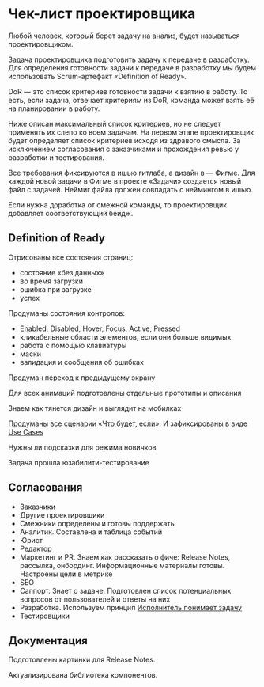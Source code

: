 # Чек-лист проектировщика

Любой человек, который берет задачу на анализ, будет называться проектировщиком. 

Задача проектировщика подготовить задачу к передаче в разработку. Для определения готовности задачи к передаче в разработку мы будем использовать Scrum-артефакт «Definition of Ready».

DoR — это список критериев готовности задачи к взятию в работу. То есть, если задача, отвечает критериям из DoR, команда может взять её на планировании в работу.

Ниже описан максимальный список критериев, но не следует применять их слепо ко всем задачам. На первом этапе проектировщик будет определяет список критериев исходя из здравого смысла. За исключением согласования с заказчиками и прохождения ревью у разработки и тестирования.

Все требования фиксируются в ишью гитлаба, а дизайн в — Фигме. Для каждой новой задачи в Фигме в проекте «Задачи» создается новый файл с задачей. Неймиг файла должен совпадать с неймингом в ишью.

Если нужна доработка от смежной команды, то проектировщик добавляет соответствующий бейдж.


## Definition of Ready
Отрисованы все состояния страниц:
- состояние «без данных»
- во время загрузки
- ошибка при загрузке
- успех

Продуманы состояния контролов:
- Enabled, Disabled, Hover, Focus, Active, Pressed
- кликабельные области элементов, если они больше видимых
- работа с помощью клавиатуры
- маски
- валидация и сообщения об ошибках

Продуман переход к предыдущему экрану

Для всех анимаций подготовлены отдельные прототипы и описания

Знаем как тянется дизайн и выглядит на мобилках

Продуманы все сценарии «[Что будет, если](https://bureau.ru/soviet/20200211/)». И зафиксированы в виде [Use Cases](scriptAudit.md)

Нужны ли подсказки для режима новичков

Задача прошла юзабилити-тестирование

## Согласования
- Заказчики
- Другие проектировщики
- Смежники определены и готовы поддержать
- Аналитик. Составлена и таблица событий
- Юрист
- Редактор
- Маркетинг и PR. Знаем как рассказать о фиче: Release Notes, рассылка, онбординг. Информационные материалы готовы. Настроены цели в метрике
- SEO
- Саппорт. Знает о задаче. Подготовлен список потенциальных вопросов от пользователей и ответы на них
- Разработка. Используем принцип [Исполнитель понимает задачу](https://bureau.ru/soviet/20131125/)
- Тестировщики


## Документация

Подготовлены картинки для Release Notes.

Актуализирована библиотека компонентов.
